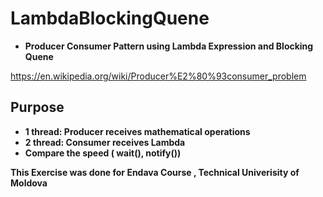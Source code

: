 # LambdaBlockingQuene
  * **Producer Consumer Pattern using Lambda Expression and Blocking Quene**


https://en.wikipedia.org/wiki/Producer%E2%80%93consumer_problem

## Purpose
* **1 thread:  Producer receives mathematical operations**
*  **2 thread:  Consumer receives Lambda**
*  **Compare the speed ( wait(), notify())**

 **This Exercise was done for Endava Course , Technical Univerisity of Moldova**
